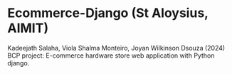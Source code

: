 # Ecommerce-Django    (St Aloysius, AIMIT)
Kadeejath Salaha, Viola Shalma Monteiro, Joyan Wilkinson Dsouza (2024) 
BCP project: E-commerce hardware store web application with Python django.

